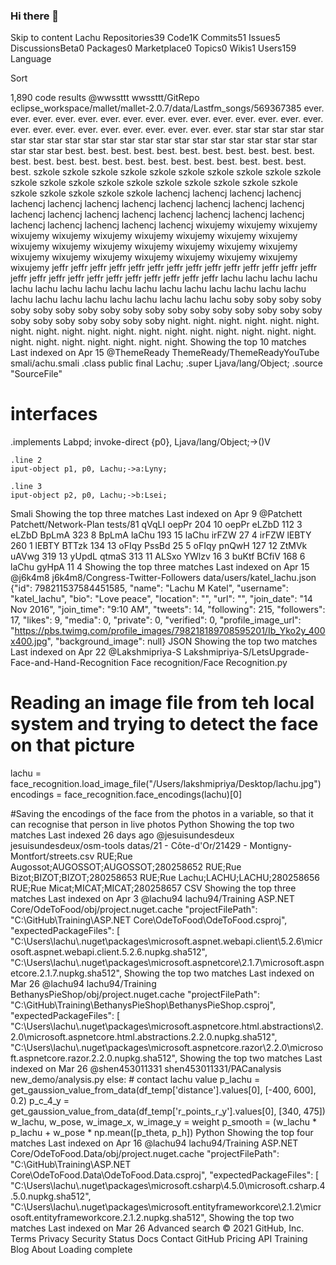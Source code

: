 ### Hi there 👋

<!--
**8943330426/8943330426** is a ✨ _special_ ✨ repository because its `README.md` (this file) appears on your GitHub profile.

Here are some ideas to get you started:

- 🔭 I’m currently working on ...
- 🌱 I’m currently learning ...
- 👯 I’m looking to collaborate on ...
- 🤔 I’m looking for help with ...
- 💬 Ask me about ...
- 📫 How to reach me: ...
- 😄 Pronouns: ...
- ⚡ Fun fact: ...
-->
Skip to content
Lachu
Repositories39
Code1K
Commits51
Issues5
DiscussionsBeta0
Packages0
Marketplace0
Topics0
Wikis1
Users159
Language

Sort

1,890 code results
@wwssttt
wwssttt/GitRepo
eclipse_workspace/mallet/mallet-2.0.7/data/Lastfm_songs/569367385
ever. ever. ever. ever. ever. ever. ever. ever. ever. ever. ever. ever. ever. ever. ever. ever. ever. ever. ever. ever. ever. ever. ever. ever. ever.  star star star star star star star star star star star star star star star star star star star star star star star star star  best. best. best. best. best. best. best. best. best. best. best. best. best. best. best. best. best. best. best. best. best. best. best. best. best.  szkole szkole szkole szkole szkole szkole szkole szkole szkole szkole szkole szkole szkole szkole szkole szkole szkole szkole szkole szkole szkole szkole szkole szkole szkole  lachencj lachencj lachencj lachencj lachencj lachencj lachencj lachencj lachencj lachencj lachencj lachencj lachencj lachencj lachencj lachencj lachencj lachencj lachencj lachencj lachencj lachencj lachencj lachencj lachencj  wixujemy wixujemy wixujemy wixujemy wixujemy wixujemy wixujemy wixujemy wixujemy wixujemy wixujemy wixujemy wixujemy wixujemy wixujemy wixujemy wixujemy wixujemy wixujemy wixujemy wixujemy wixujemy wixujemy wixujemy wixujemy  jeffr jeffr jeffr jeffr jeffr jeffr jeffr jeffr jeffr jeffr jeffr jeffr jeffr jeffr jeffr jeffr jeffr jeffr jeffr jeffr jeffr jeffr jeffr jeffr jeffr  lachu lachu lachu lachu lachu lachu lachu lachu lachu lachu lachu lachu lachu lachu lachu lachu lachu lachu lachu lachu lachu lachu lachu lachu lachu  soby soby soby soby soby soby soby soby soby soby soby soby soby soby soby soby soby soby soby soby soby soby soby soby soby  night. night. night. night. night. night. night. night. night. night. night. night. night. night. night. night. night. night. night. night. night. night. night. night. night.
Showing the top 10 matches
Last indexed on Apr 15
@ThemeReady
ThemeReady/ThemeReadyYouTube
smali/achu.smali
.class public final Lachu;
.super Ljava/lang/Object;
.source "SourceFile"

# interfaces
.implements Labpd;
    invoke-direct {p0}, Ljava/lang/Object;-><init>()V

    .line 2
    iput-object p1, p0, Lachu;->a:Lyny;

    .line 3
    iput-object p2, p0, Lachu;->b:Lsei;
 Smali
Showing the top three matches
Last indexed on Apr 9
@Patchett
Patchett/Network-Plan
tests/81
qVqLI oepPr 204 10
oepPr eLZbD 112 3
eLZbD BpLmA 323 8
BpLmA laChu 193 15
laChu irFZW 27 4
irFZW lEBTY 260 1
lEBTY BTTzk 134 13
oFIqy PssBd 25 5
oFIqy pnQwH 127 12
ZtMVk uAVwg 319 13
yUpdL qtmaS 313 11
ALSxo YWlzv 16 3
buKtf BCfiV 168 6
laChu gyHpA 11 4
Showing the top three matches
Last indexed on Apr 15
@j6k4m8
j6k4m8/Congress-Twitter-Followers
data/users/katel_lachu.json
{"id": 798211537584451585, "name": "Lachu M Katel", "username": "katel_lachu", "bio": "Love peace", "location": "", "url": "", "join_date": "14 Nov 2016", "join_time": "9:10 AM", "tweets": 14, "following": 215, "followers": 17, "likes": 9, "media": 0, "private": 0, "verified": 0, "profile_image_url": "https://pbs.twimg.com/profile_images/798218189708595201/Ib_Yko2y_400x400.jpg", "background_image": null}
 JSON
Showing the top two matches
Last indexed on Apr 22
@Lakshmipriya-S
Lakshmipriya-S/LetsUpgrade-Face-and-Hand-Recognition
Face recognition/Face Recognition.py
# Reading an image file from teh local system and trying to detect the face on that picture

lachu = face_recognition.load_image_file("/Users/lakshmipriya/Desktop/lachu.jpg")
encodings = face_recognition.face_encodings(lachu)[0]


#Saving the encodings of the face from the photos in a variable, so that it can recognise that person in live photos
 Python
Showing the top two matches
Last indexed 26 days ago
@jesuisundesdeux
jesuisundesdeux/osm-tools
datas/21 - Côte-d'Or/21429 - Montigny-Montfort/streets.csv
RUE;Rue Augossot;AUGOSSOT;AUGOSSOT;280258652
RUE;Rue Bizot;BIZOT;BIZOT;280258653
RUE;Rue Lachu;LACHU;LACHU;280258656
RUE;Rue Micat;MICAT;MICAT;280258657
 CSV
Showing the top three matches
Last indexed on Apr 3
@lachu94
lachu94/Training
ASP.NET Core/OdeToFood/obj/project.nuget.cache
  "projectFilePath": "C:\\GitHub\\Training\\ASP.NET Core\\OdeToFood\\OdeToFood.csproj",
  "expectedPackageFiles": [
    "C:\\Users\\lachu\\.nuget\\packages\\microsoft.aspnet.webapi.client\\5.2.6\\microsoft.aspnet.webapi.client.5.2.6.nupkg.sha512",
    "C:\\Users\\lachu\\.nuget\\packages\\microsoft.aspnetcore\\2.1.7\\microsoft.aspnetcore.2.1.7.nupkg.sha512",
Showing the top two matches
Last indexed on Mar 26
@lachu94
lachu94/Training
BethanysPieShop/obj/project.nuget.cache
  "projectFilePath": "C:\\GitHub\\Training\\BethanysPieShop\\BethanysPieShop.csproj",
  "expectedPackageFiles": [
    "C:\\Users\\lachu\\.nuget\\packages\\microsoft.aspnetcore.html.abstractions\\2.2.0\\microsoft.aspnetcore.html.abstractions.2.2.0.nupkg.sha512",
    "C:\\Users\\lachu\\.nuget\\packages\\microsoft.aspnetcore.razor\\2.2.0\\microsoft.aspnetcore.razor.2.2.0.nupkg.sha512",
Showing the top two matches
Last indexed on Mar 26
@shen453011331
shen453011331/PACanalysis
new_demo/analysis.py
        else:
            # contact lachu value
            p_lachu = get_gaussion_value_from_data(df_temp['distance'].values[0], [-400, 600], 0.2)
            p_c_4_y = get_gaussion_value_from_data(df_temp['r_points_r_y'].values[0], [340, 475])
            w_lachu, w_pose, w_image_x, w_image_y = weight
            p_smooth = (w_lachu * p_lachu + w_pose * np.mean([p_theta, p_h])
 Python
Showing the top four matches
Last indexed on Apr 16
@lachu94
lachu94/Training
ASP.NET Core/OdeToFood.Data/obj/project.nuget.cache
  "projectFilePath": "C:\\GitHub\\Training\\ASP.NET Core\\OdeToFood.Data\\OdeToFood.Data.csproj",
  "expectedPackageFiles": [
    "C:\\Users\\lachu\\.nuget\\packages\\microsoft.csharp\\4.5.0\\microsoft.csharp.4.5.0.nupkg.sha512",
    "C:\\Users\\lachu\\.nuget\\packages\\microsoft.entityframeworkcore\\2.1.2\\microsoft.entityframeworkcore.2.1.2.nupkg.sha512",
Showing the top two matches
Last indexed on Mar 26
Advanced search
© 2021 GitHub, Inc.
Terms
Privacy
Security
Status
Docs
Contact GitHub
Pricing
API
Training
Blog
About
Loading complete
